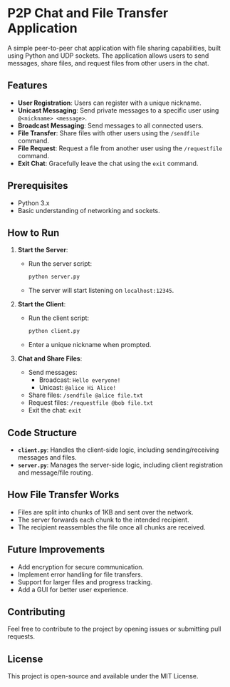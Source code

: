 # P2P Chat and File Transfer Application  

A simple peer-to-peer chat application with file sharing capabilities, built using Python and UDP sockets. The application allows users to send messages, share files, and request files from other users in the chat.  

## Features  
- **User Registration**: Users can register with a unique nickname.  
- **Unicast Messaging**: Send private messages to a specific user using `@<nickname> <message>`.  
- **Broadcast Messaging**: Send messages to all connected users.  
- **File Transfer**: Share files with other users using the `/sendfile` command.  
- **File Request**: Request a file from another user using the `/requestfile` command.  
- **Exit Chat**: Gracefully leave the chat using the `exit` command.  

## Prerequisites  
- Python 3.x  
- Basic understanding of networking and sockets.  

## How to Run  
1. **Start the Server**:  
   - Run the server script:  
     ```bash  
     python server.py  
     ```  
   - The server will start listening on `localhost:12345`.  

2. **Start the Client**:  
   - Run the client script:  
     ```bash  
     python client.py  
     ```  
   - Enter a unique nickname when prompted.  

3. **Chat and Share Files**:  
   - Send messages:  
     - Broadcast: `Hello everyone!`  
     - Unicast: `@alice Hi Alice!`  
   - Share files: `/sendfile @alice file.txt`  
   - Request files: `/requestfile @bob file.txt`  
   - Exit the chat: `exit`  

## Code Structure  
- **`client.py`**: Handles the client-side logic, including sending/receiving messages and files.  
- **`server.py`**: Manages the server-side logic, including client registration and message/file routing.  

## How File Transfer Works  
- Files are split into chunks of 1KB and sent over the network.  
- The server forwards each chunk to the intended recipient.  
- The recipient reassembles the file once all chunks are received.  

## Future Improvements  
- Add encryption for secure communication.  
- Implement error handling for file transfers.  
- Support for larger files and progress tracking.  
- Add a GUI for better user experience.  

## Contributing  
Feel free to contribute to the project by opening issues or submitting pull requests.  

## License  
This project is open-source and available under the MIT License.
